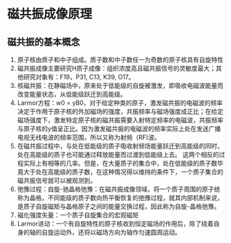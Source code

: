 # 磁共振成像原理
## 磁共振的基本概念

1. 原子核由质子和中子组成。质子数和中子数任一为奇数的原子核具有自旋特性
2. 磁共振成像主要研究H质子成像：组织浓度高且磁共振信号的灵敏度最大；其他研究对象有：F19，P31, C13, K39, O17。
3. 核磁共振：在静磁场中，原来处于低能级的自旋被激发，即吸收电磁波能量而改变能量状态，从低能级跃迁到高能级。
4. Larmor方程：w0 = yB0，对于给定种类的原子，激发磁共振的电磁波的频率决定于作用于原子核的外加磁场的强度，共振频率与磁场强度成正比；在给定磁场强度下，激发特定原子核的磁共振需要入射特定频率的电磁波，共振频率与原子核的y值呈正比。因为激发磁共振的电磁波的频率实际上处在发送广播电视无线电波的频率范围，所以又称为射频（RF)波。
5. 在磁共振过程中，与处在低能级的质子吸收射频场能量跃迁到高能级的同时，处在高能级的质子也可能通过释放能量而过渡到低能级上去。 这两个相反的过程实际上有相等的几率。但是，在大量质子的集合中，处在低能级的质子数毕竟大于处在高能级的质子数，在这种情况得以维持的条件下，一个质子集合的磁共振信号就可以被观测到。
6. 弛豫过程：自旋-驰晶格弛豫：在磁共振成像领域，将一个质子周围的原子统称为晶格，不同能级的质子数向热平衡恢复的弛豫过程，就其内部机制来说，是质子自旋磁矩与晶格原子之间的能量交换过程，因此称为自旋-晶格弛豫。
7. 磁化强度矢量：一个质子自旋集合的宏观磁矩
8. Larmor进动：一个有自旋特性的原子核收到恒定磁场的作用后，除了绕着自身的轴的自旋运动外，还将以磁场方向为轴作匀速圆周运动。
